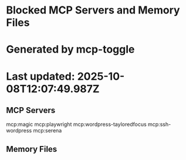 # Blocked MCP Servers and Memory Files
# Generated by mcp-toggle
# Last updated: 2025-10-08T12:07:49.987Z

## MCP Servers
mcp:magic
mcp:playwright
mcp:wordpress-tayloredfocus
mcp:ssh-wordpress
mcp:serena

## Memory Files

